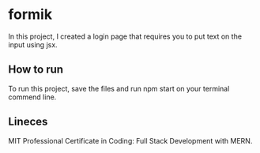 # formik
In this project, I created a login page that requires you to put text on the input using jsx.

## How to run
To run this project, save the files and run npm start on your terminal commend line.

## Lineces
MIT Professional Certificate in Coding: Full Stack Development with MERN.
